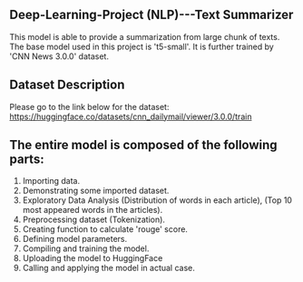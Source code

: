 ## Deep-Learning-Project (NLP)---Text Summarizer

This model is able to provide a summarization from large chunk of texts. The base model used in this project is 't5-small'. It is further trained by 'CNN News 3.0.0' dataset.

## Dataset Description
Please go to the link below for the dataset:
https://huggingface.co/datasets/cnn_dailymail/viewer/3.0.0/train

## The entire model is composed of the following parts:

1. Importing data.
2. Demonstrating some imported dataset.
3. Exploratory Data Analysis (Distribution of words in each article), (Top 10 most appeared words in the articles).
4. Preprocessing dataset (Tokenization).
5. Creating function to calculate 'rouge' score.
6. Defining model parameters.
7. Compiling and training the model.
8. Uploading the model to HuggingFace 
9. Calling and applying the model in actual case.
